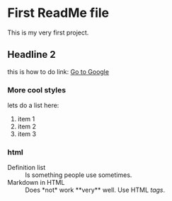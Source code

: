 # First ReadMe file

This is my very first project.

## Headline 2

this is how to do link: [Go to Google](google.com)

### More cool styles

lets do a list here:

1. item 1
2. item 2
3. item 3

### html

<dl>
  <dt>Definition list</dt>
  <dd>Is something people use sometimes.</dd>

  <dt>Markdown in HTML</dt>
  <dd>Does *not* work **very** well. Use HTML <em>tags</em>.</dd>
</dl>
